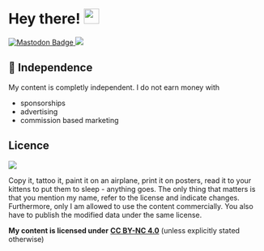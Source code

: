 
<h1>
  Hey there!
  <img src="https://media.giphy.com/media/hvRJCLFzcasrR4ia7z/giphy.gif" width="30px"/>
</h1>

<div id="badges">
  <a href="https://troet.cafe/@niklasfischer">
    <img src="https://img.shields.io/badge/Mastodon-blue?logo=mastodon&logoColor=white&style=for-the-badge" alt="Mastodon Badge"/>
  </a>
  <a href="https://t.me/niklas_fischer">
    <img src="https://img.shields.io/badge/Telegram-white?logo=telegram&logoColor=white&style=for-the-badge"/>
  </a>
</div>

## 🦅 Independence <a id="unabhaengigkeit"></a>

My content is completly independent. I do not earn money with

* sponsorships
* advertising
* commission based marketing

## Licence 

![](https://mirrors.creativecommons.org/presskit/buttons/88x31/png/by-nc.png)

Copy it, tattoo it, paint it on an airplane, print it on posters, read it to your kittens to put them to sleep - anything goes. 
The only thing that matters is that you mention my name, refer to the license and indicate changes. 
Furthermore, only I am allowed to use the content commercially. You also have to publish the modified data under the same license. 

**My content is licensed under** [**CC BY-NC 4.0**](https://creativecommons.org/licenses/by-nc-sa/4.0/) (unless explicitly stated otherwise)
